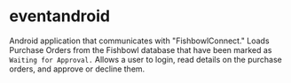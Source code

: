 eventandroid
============

Android application that communicates with "FishbowlConnect." Loads Purchase Orders from the Fishbowl database that have been marked as `Waiting for Approval.` Allows a user to login, read details on the purchase orders, and approve or decline them.

